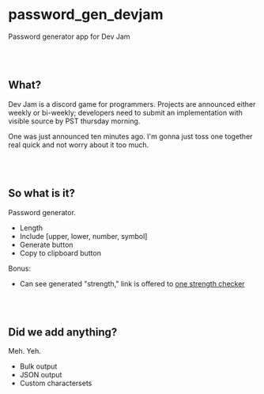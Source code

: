 # password_gen_devjam

Password generator app for Dev Jam





<br/><br/>

## What?

Dev Jam is a discord game for programmers.  Projects are announced either weekly or bi-weekly; developers need to submit
an implementation with visible source by PST thursday morning.

One was just announced ten minutes ago.  I'm gonna just toss one together real quick and not worry about it too much.





<br/><br/>

## So what is it?

Password generator.

* Length
* Include [upper, lower, number, symbol]
* Generate button
* Copy to clipboard button

Bonus:

* Can see generated "strength," link is offered to [one strength checker](https://github.com/dropbox/zxcvbn)





<br/><br/>

## Did we add anything?

Meh.  Yeh.

* Bulk output
* JSON output
* Custom charactersets
